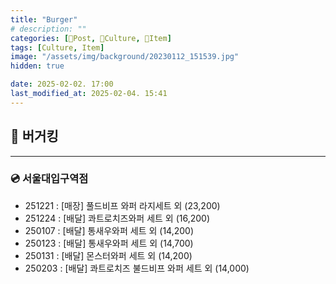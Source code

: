 ```yaml
---
title: "Burger"
# description: ""
categories: [📀Post, 🍋Culture, 🍋Item]
tags: [Culture, Item]
image: "/assets/img/background/20230112_151539.jpg"
hidden: true

date: 2025-02-02. 17:00
last_modified_at: 2025-02-04. 15:41
---
```


## 📀 버거킹

---

### 💿 서울대입구역점

- 251221 : [매장] 풀드비프 와퍼 라지세트 외 (23,200)
- 251224 : [배달] 콰트로치즈와퍼 세트 외 (16,200)
- 250107 : [배달] 통새우와퍼 세트 외 (14,200)
- 250123 : [배달] 통새우와퍼 세트 외 (14,700)
- 250131 : [배달] 몬스터와퍼 세트 외 (14,200)
- 250203 : [배달] 콰트로치즈 불드비프 와퍼 세트 외 (14,000)
